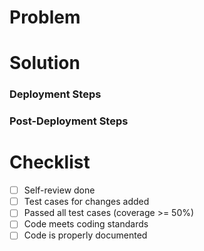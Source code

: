 # Problem

<!--[
  Present the core problem this PR is solving.
]-->

# Solution

<!--[
  Explain the changes that you made in the PR to solve the problem. If there are
  small details that is usually important but not obvious, emphasize those.
]-->

### Deployment Steps

<!--[
  Are there any deployment steps that need to be executed/documented?
]-->

### Post-Deployment Steps

<!--[
  Are there any post-deploy steps that need to be executed/documented?
]-->

# Checklist

- [ ] Self-review done
- [ ] Test cases for changes added
- [ ] Passed all test cases (coverage >= 50%)
- [ ] Code meets coding standards
- [ ] Code is properly documented
